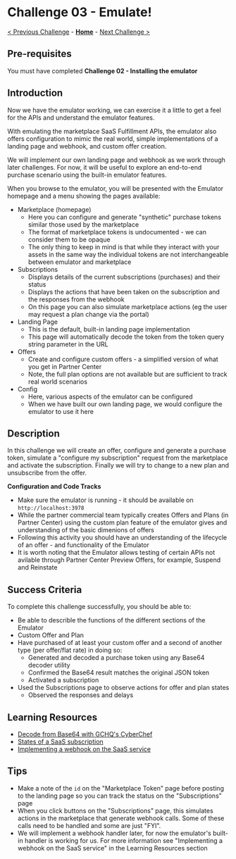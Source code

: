 # Challenge 03 - Emulate!

[< Previous Challenge](./Challenge-02.md) - **[Home](../README.md)** - [Next Challenge >](./Challenge-04.md)

## Pre-requisites

You must have completed **Challenge 02 - Installing the emulator**

## Introduction

Now we have the emulator working, we can exercise it a little to get a feel for the APIs and understand the emulator features.

With emulating the marketplace SaaS Fulfillment APIs, the emulator also offers configuration to mimic the real world, simple implementations of a landing page and webhook, and custom offer creation. 

We will implement our own landing page and webhook as we work through
later challenges. For now, it will be useful to explore an end-to-end purchase scenario using the built-in emulator features.

When you browse to the emulator, you will be presented with the Emulator homepage and a menu showing the pages available:

- Marketplace (homepage)
  - Here you can configure and generate "synthetic" purchase tokens similar those used by the marketplace
  - The format of marketplace tokens is undocumented - we can consider them to be opaque
  - The only thing to keep in mind is that while they interact with your assets in the same way the individual tokens are not interchangeable between emulator and marketplace
- Subscriptions
  - Displays details of the current subscriptions (purchases) and their status
  - Displays the actions that have been taken on the subscription and the responses from the webhook
  - On this page you can also simulate marketplace actions (eg the user may request a plan change via the portal)
- Landing Page
  - This is the default, built-in landing page implementation
  - This page will automatically decode the token from the token query string parameter in the URL
- Offers
  - Create and configure custom offers - a simplified version of what you get in Partner Center
  - Note, the full plan options are not available but are sufficient to track real world scenarios
- Config
  - Here, various aspects of the emulator can be configured
  - When we have built our own landing page, we would configure the emulator to use it here

## Description

In this challenge we will create an offer, configure and generate a purchase token, simulate a "configure my subscription" request from
the marketplace and activate the subscription. Finally we will try to change to a new plan and unsubscribe from the offer.

**Configuration and Code Tracks**

- Make sure the emulator is running - it should be available on `http://localhost:3978`
- While the partner commercial team typically creates Offers and Plans (in Partner Center) using the custom plan feature of the emulator gives and understanding of the basic dimenions of offers
- Following this activity you should have an understanding of the lifecycle of an offer - and functionality of the Emulator
- It is worth noting that the Emulator allows testing of certain APIs not avilable through Partner Center Preview Offers, for example, Suspend and Reinstate

## Success Criteria

To complete this challenge successfully, you should be able to:

- Be able to describle the functions of the different sections of the Emulator
- Custom Offer and Plan
- Have purchased of at least your custom offer and a second of another type (per offer/flat rate) in doing so:
  - Generated and decoded a purchase token using any Base64 decoder utility
  - Confirmed the Base64 result matches the original JSON token
  - Activated a subscription 
- Used the Subscriptions page to observe actions for offer and plan states
  - Observed the responses and delays

## Learning Resources

- [Decode from Base64 with GCHQ's CyberChef](https://gchq.github.io/CyberChef/)
- [States of a SaaS subscription](https://learn.microsoft.com/azure/marketplace/partner-center-portal/pc-saas-fulfillment-life-cycle#states-of-a-saas-subscription)
- [Implementing a webhook on the SaaS service](https://learn.microsoft.com/azure/marketplace/partner-center-portal/pc-saas-fulfillment-webhook)

## Tips

- Make a note of the `id` on the "Marketplace Token" page before posting to the landing page so you can track the
status on the "Subscriptions" page
- When you click buttons on the "Subscriptions" page, this simulates actions in the marketplace that generate webhook calls.
Some of these calls need to be handled and some are just "FYI".
- We will implement a webhook handler later, for now the emulator's built-in handler is working for us. For more
information see "Implementing a webhook on the SaaS service" in the Learning Resources section
